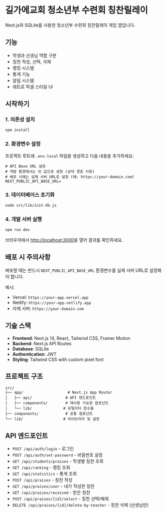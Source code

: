 # 길가에교회 청소년부 수련회 칭찬릴레이

Next.js와 SQLite를 사용한 청소년부 수련회 칭찬릴레이 게임 앱입니다.

## 기능

- 학생과 선생님 역할 구분
- 칭찬 작성, 선택, 삭제
- 랭킹 시스템
- 통계 기능
- 알림 시스템
- 레트로 픽셀 스타일 UI

## 시작하기

### 1. 의존성 설치

```bash
npm install
```

### 2. 환경변수 설정

프로젝트 루트에 `.env.local` 파일을 생성하고 다음 내용을 추가하세요:

```env
# API Base URL 설정
# 개발 환경에서는 빈 값으로 설정 (상대 경로 사용)
# 배포 시에는 실제 서버 URL로 설정 (예: https://your-domain.com)
NEXT_PUBLIC_API_BASE_URL=
```

### 3. 데이터베이스 초기화

```bash
node src/lib/init-db.js
```

### 4. 개발 서버 실행

```bash
npm run dev
```

브라우저에서 [http://localhost:3000](http://localhost:3000)을 열어 결과를 확인하세요.

## 배포 시 주의사항

배포할 때는 반드시 `NEXT_PUBLIC_API_BASE_URL` 환경변수를 실제 서버 URL로 설정해야 합니다.

예시:

- Vercel: `https://your-app.vercel.app`
- Netlify: `https://your-app.netlify.app`
- 자체 서버: `https://your-domain.com`

## 기술 스택

- **Frontend**: Next.js 14, React, Tailwind CSS, Framer Motion
- **Backend**: Next.js API Routes
- **Database**: SQLite
- **Authentication**: JWT
- **Styling**: Tailwind CSS with custom pixel font

## 프로젝트 구조

```
src/
├── app/                    # Next.js App Router
│   ├── api/               # API 엔드포인트
│   ├── components/        # 재사용 가능한 컴포넌트
│   └── lib/              # 유틸리티 함수들
├── components/            # 공통 컴포넌트
└── lib/                  # 라이브러리 및 설정
```

## API 엔드포인트

- `POST /api/auth/login` - 로그인
- `POST /api/auth/set-password` - 비밀번호 설정
- `GET /api/students/praises` - 학생별 칭찬 조회
- `GET /api/ranking` - 랭킹 조회
- `GET /api/statistics` - 통계 조회
- `POST /api/praises` - 칭찬 작성
- `GET /api/praises/user` - 내가 작성한 칭찬
- `GET /api/praises/received` - 받은 칭찬
- `POST /api/praises/[id]/select` - 칭찬 선택/해제
- `DELETE /api/praises/[id]/delete-by-teacher` - 칭찬 삭제 (선생님만)
